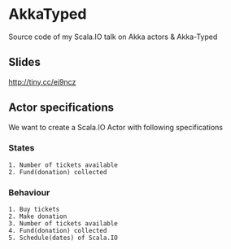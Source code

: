 # AkkaTyped
Source code of my Scala.IO talk on Akka actors &amp; Akka-Typed

## Slides
http://tiny.cc/ej9ncz

## Actor specifications

We want to create a Scala.IO Actor with following specifications
    
### States
    
    1. Number of tickets available
    2. Fund(donation) collected

### Behaviour

    1. Buy tickets
    2. Make donation
    3. Number of tickets available
    4. Fund(donation) collected
    5. Schedule(dates) of Scala.IO
